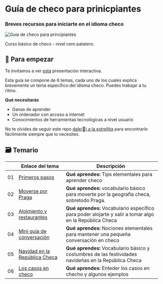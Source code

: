 # Guía de checo para prinicpiantes

### Breves recursos para iniciarte en el idioma checo

![Guia de checo para principiantes](https://images.unsplash.com/photo-1458150945447-7fb764c11a92?q=80&w=1920&auto=format&fit=crop&ixlib=rb-4.0.3&ixid=M3wxMjA3fDB8MHxwaG90by1wYWdlfHx8fGVufDB8fHx8fA%3D%3D)

Curso básico de checo - nivel cero patatero.

## 🌱 Para empezar

Te invitamos a ver [esta](https://github.com/Amabenet/Amabenet.github.io/blob/main/A1-presentacion-curso/index.html) presentación interactiva.

Esta guía se compone de 6 temas, cada uno de los cuales explica brevemente un tema específico del idioma checo. Puedes trabajar a tu ritmo.

**Qué necesitarás**

- Ganas de aprender
- Un ordenador con acceso a internet
- Conocimientos de herramientas tecnológicas a nivel usuario

No te olvides de seguir este repo [dale(🌟) a la estrellita](https://docs.github.com/en/get-started/exploring-projects-on-github/saving-repositories-with-stars?WT.mc_id=academic-105485-koreyst) para encontrarlo fácilmiente siempre que lo necesites.

## 🗃️ Temario

|  | Enlace del tema | Descripción |
|--|--|--|
| 01 | [Primeros pasos](https://github.com/Amabenet/Amabenet.github.io/blob/main/01-primeros-pasos) | **Qué aprendes:** Tips elementales para aprender checo |
| 02 | [Moverse por Praga](https://github.com/Amabenet/Amabenet.github.io/tree/main/02-moverse-por-praga) | **Qué aprendes:** vocabulario básico para moverte por la geografía checa, sobretodo Praga. |
| 03 | [Alojmiento y restaurantes](https://github.com/Amabenet/Amabenet.github.io/tree/main/03-alojamiento%20y%20restaurantes) | **Qué aprendes:** Vocabulario específico para poder alojarte y salir a tomar algo en la República Checa |
| 04 | [Mini guía de conversación](https://github.com/Amabenet/Amabenet.github.io/tree/main/04-mini-guia-de-conversacion) | **Qué aprendes:** Nociones elementales para mantener una pequeña conversación en checo |
| 05 |  [Navidad en la República Checa](https://github.com/Amabenet/Amabenet.github.io/tree/main/05-navidad-en-la-republica-checa)|  **Qué aprendes:** Vocabulario básico y costumbres de las festividades navideñas en la República Checa |
| 06 | [Los casos en checo](https://github.com/Amabenet/Amabenet.github.io/tree/main/06-los-casos-en-checo) |  **Qué aprendes:** Enteder los casos en checho y algunos ejemplos |   
